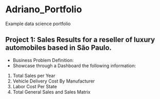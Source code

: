 # Adriano_Portfolio
Example data science portfolio
## Project 1: Sales Results for a reseller of luxury automobiles based in São Paulo.
- Business Problem Definition:
- Showcase through a Dashboard the following information:
1. Total Sales per Year
2. Vehicle Delivery Cost By Manufacturer
3. Labor Cost Per State
4. Total General Sales and Sales Matrix
